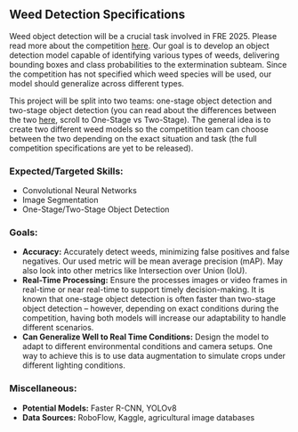 ## **Weed Detection Specifications**

Weed object detection will be a crucial task involved in FRE 2025\. Please read more about the competition [here](https://fieldrobot.nl/event/). Our goal is to develop an object detection model capable of identifying various types of weeds, delivering bounding boxes and class probabilities to the extermination subteam. Since the competition has not specified which weed species will be used, our model should generalize across different types.

This project will be split into two teams: one-stage object detection and two-stage object detection (you can read about the differences between the two [here](https://viso.ai/deep-learning/object-detection/), scroll to One-Stage vs Two-Stage). The general idea is to create two different weed models so the competition team can choose between the two depending on the exact situation and task (the full competition specifications are yet to be released).

### **Expected/Targeted Skills:**

* Convolutional Neural Networks
* Image Segmentation
* One-Stage/Two-Stage Object Detection

### **Goals:**

* **Accuracy:** Accurately detect weeds, minimizing false positives and false negatives. Our used metric will be mean average precision (mAP). May also look into other metrics like Intersection over Union (IoU).
* **Real-Time Processing:** Ensure the processes images or video frames in real-time or near real-time to support timely decision-making. It is known that one-stage object detection is often faster than two-stage object detection – however, depending on exact conditions during the competition, having both models will increase our adaptability to handle different scenarios.
* **Can Generalize Well to Real Time Conditions:** Design the model to adapt to different environmental conditions and camera setups. One way to achieve this is to use data augmentation to simulate crops under different lighting conditions.

### **Miscellaneous:**

* **Potential Models:** Faster R-CNN, YOLOv8
* **Data Sources:** RoboFlow, Kaggle, agricultural image databases


